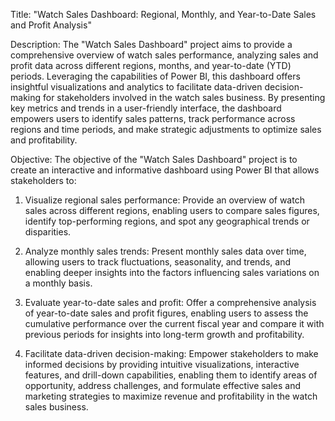 Title:
"Watch Sales Dashboard: Regional, Monthly, and Year-to-Date Sales and Profit Analysis"

Description:
The "Watch Sales Dashboard" project aims to provide a comprehensive overview of watch sales performance, analyzing sales and profit data across different regions, months, and year-to-date (YTD) periods. Leveraging the capabilities of Power BI, this dashboard offers insightful visualizations and analytics to facilitate data-driven decision-making for stakeholders involved in the watch sales business. By presenting key metrics and trends in a user-friendly interface, the dashboard empowers users to identify sales patterns, track performance across regions and time periods, and make strategic adjustments to optimize sales and profitability.

Objective:
The objective of the "Watch Sales Dashboard" project is to create an interactive and informative dashboard using Power BI that allows stakeholders to:

1. Visualize regional sales performance: Provide an overview of watch sales across different regions, enabling users to compare sales figures, identify top-performing regions, and spot any geographical trends or disparities.

2. Analyze monthly sales trends: Present monthly sales data over time, allowing users to track fluctuations, seasonality, and trends, and enabling deeper insights into the factors influencing sales variations on a monthly basis.

3. Evaluate year-to-date sales and profit: Offer a comprehensive analysis of year-to-date sales and profit figures, enabling users to assess the cumulative performance over the current fiscal year and compare it with previous periods for insights into long-term growth and profitability.

4. Facilitate data-driven decision-making: Empower stakeholders to make informed decisions by providing intuitive visualizations, interactive features, and drill-down capabilities, enabling them to identify areas of opportunity, address challenges, and formulate effective sales and marketing strategies to maximize revenue and profitability in the watch sales business.

